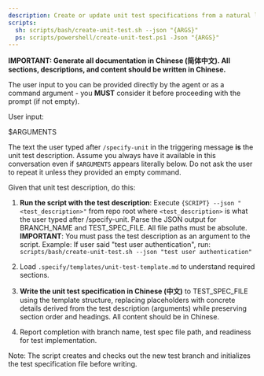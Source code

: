 ```yaml
---
description: Create or update unit test specifications from a natural language test description.
scripts:
  sh: scripts/bash/create-unit-test.sh --json "{ARGS}"
  ps: scripts/powershell/create-unit-test.ps1 -Json "{ARGS}"
---
```


**IMPORTANT: Generate all documentation in Chinese (简体中文). All sections, descriptions, and content should be written in Chinese.**

The user input to you can be provided directly by the agent or as a command argument - you **MUST** consider it before proceeding with the prompt (if not empty).

User input:

$ARGUMENTS

The text the user typed after `/specify-unit` in the triggering message **is** the unit test description. Assume you always have it available in this conversation even if `$ARGUMENTS` appears literally below. Do not ask the user to repeat it unless they provided an empty command.

Given that unit test description, do this:

1. **Run the script with the test description**: Execute `{SCRIPT} --json "<test_description>"` from repo root where `<test_description>` is what the user typed after /specify-unit. Parse the JSON output for BRANCH_NAME and TEST_SPEC_FILE. All file paths must be absolute.
   **IMPORTANT**: You must pass the test description as an argument to the script. Example: If user said "test user authentication", run: `scripts/bash/create-unit-test.sh --json "test user authentication"`
   
2. Load `.specify/templates/unit-test-template.md` to understand required sections.

3. **Write the unit test specification in Chinese (中文)** to TEST_SPEC_FILE using the template structure, replacing placeholders with concrete details derived from the test description (arguments) while preserving section order and headings. All content should be in Chinese.

4. Report completion with branch name, test spec file path, and readiness for test implementation.

Note: The script creates and checks out the new test branch and initializes the test specification file before writing.

